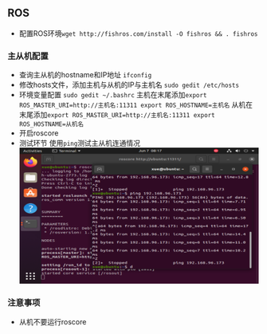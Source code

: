 ## ROS
- 配置ROS环境`wget http://fishros.com/install -O fishros && . fishros`
### 主从机配置
- 查询主从机的hostname和IP地址
`ifconfig`
- 修改hosts文件，添加主机与从机的IP与主机名
`sudo gedit /etc/hosts`
- 环境变量配置
`sudo gedit ~/.bashrc`
主机在末尾添加`export ROS_MASTER_URI=http://主机名:11311
export ROS_HOSTNAME=主机名`
从机在末尾添加`export ROS_MASTER_URI=http://主机名:11311
export ROS_HOSTNAME=从机名`
- 开启roscore
- 测试环节
使用`ping`测试主从机连通情况
![alt text](image-4.png)
### 注意事项
- 从机不要运行roscore